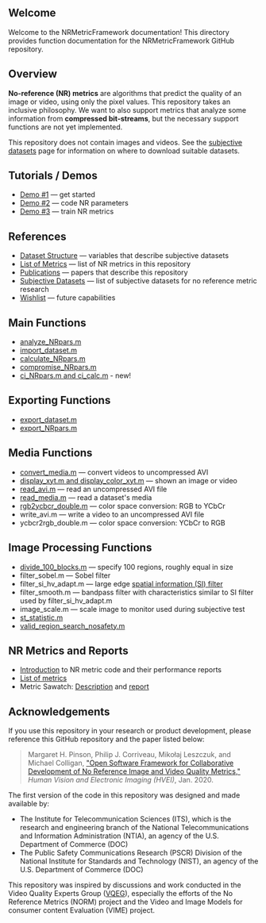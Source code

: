 ## Welcome 

Welcome to the NRMetricFramework documentation! This directory provides function documentation for the NRMetricFramework GitHub repository.

## Overview

**No-reference (NR) metrics** are algorithms that predict the quality of an image or video, using only the pixel values. This repository takes an inclusive philosophy. We want to also support metrics that analyze some information from **compressed bit-streams**, but the necessary support functions are not yet implemented.

This repository does not contain images and videos. See the [subjective datasets](SubjectiveDatasets.md) page for information on where to download suitable datasets.

## Tutorials / Demos 
- [Demo #1](Demo1.md) — get started
- [Demo #2](Demo2.md) — code NR parameters
- [Demo #3](Demo3.md) — train NR metrics

## References
- [Dataset Structure](DatasetStructure.md) — variables that describe subjective datasets
- [List of Metrics](ListMetrics.md) — list of NR metrics in this repository
- [Publications](Publications.md) — papers that describe this repository 
- [Subjective Datasets](SubjectiveDatasets.md) — list of subjective datasets for no reference metric research
- [Wishlist](Wishlist.md) — future capabilities

## Main Functions
- [analyze_NRpars.m](AnalyzeNRpars.md)
- [import_dataset.m](ImportDataset.md)
- [calculate_NRpars.m](CalculateNRpars.md)
- [compromise_NRpars.m](CompromiseNRpars.md)
- [ci_NRpars.m and ci_calc.m](ConfidenceIntervals.md) - new!

## Exporting Functions
- [export_dataset.m](ExportDataset.md)
- [export_NRpars.m](export_NRpars.md)

## Media Functions 
- [convert_media.m](ConvertMedia.md) — convert videos to uncompressed AVI
- [display_xyt.m and display_color_xyt.m](DisplayImage.md) — shown an image or video
- [read_avi.m](ReadAvi.md) — read an uncompressed AVI file
- [read_media.m](ReadMedia.md) — read a dataset's media
- [rgb2ycbcr_double.m](rgb2ycbcr_double.md) — color space conversion: RGB to YCbCr
- write_avi.m — write a video to an uncompressed AVI file
- ycbcr2rgb_double.m — color space conversion: YCbCr to RGB

## Image Processing Functions
- [divide_100_blocks.m](Divide100Blocks.md) — specify 100 regions, roughly equal in size
- filter_sobel.m — Sobel filter
- filter_si_hv_adapt.m — large edge [spatial information (SI) filter](https://www.its.bldrdoc.gov/resources/video-quality-research/guides-and-tutorials/spatial-information-si-filter.aspx)
- filter_smooth.m — bandpass filter with characteristics similar to SI filter used by filter_si_hv_adapt.m
- image_scale.m — scale image to monitor used during subjective test
- [st_statistic.m](STstatistic.md)
- [valid_region_search_nosafety.m](ValidRegionSearchNoSafety.md)

## NR Metrics and Reports 
- [Introduction](report.md) to NR metric code and their performance reports
- [List of metrics](ListMetrics.md)
- Metric Sawatch: [Description](MetricSawatch.md) and [report](ReportSawatch.md)
 
## Acknowledgements

If you use this repository in your research or product development, please reference this GitHub repository and the paper listed below:

> Margaret H. Pinson, Philip J. Corriveau, Mikołaj Leszczuk, and Michael Colligan, ["Open Software Framework for Collaborative Development of No Reference Image and Video Quality Metrics,"](https://www.its.bldrdoc.gov/publications/details.aspx?pub=3249) _Human Vision and Electronic Imaging (HVEI)_, Jan. 2020.

The first version of the code in this repository was designed and made available by:
* The Institute for Telecommunication Sciences (ITS), which is the research and engineering branch of the National Telecommunications and Information Administration (NTIA), an agency of the U.S. Department of Commerce (DOC)
* The Public Safety Communications Research (PSCR) Division of the National Institute for Standards and Technology (NIST), an agency of the U.S. Department of Commerce (DOC)

This repository was inspired by discussions and work conducted in the Video Quality Experts Group ([VQEG](https://www.its.bldrdoc.gov/vqeg/vqeg-home.aspx)), especially the efforts of the No Reference Metrics (NORM) project and the Video and Image Models for consumer content Evaluation (VIME) project.
